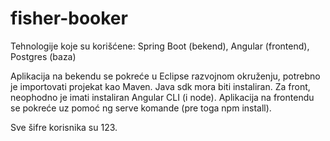 # fisher-booker

Tehnologije koje su korišćene: Spring Boot (bekend), Angular (frontend), Postgres (baza)

Aplikacija na bekendu se pokreće u Eclipse razvojnom okruženju, potrebno je importovati projekat kao Maven. Java sdk mora biti instaliran.
Za front, neophodno je imati instaliran Angular CLI (i node). Aplikacija na frontendu se pokreće uz pomoć ng serve komande (pre toga npm install). 

Sve šifre korisnika su 123.

